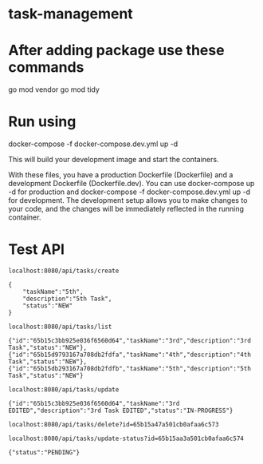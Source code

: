 # task-management

# After adding package use these commands

go mod vendor
go mod tidy

# Run using
docker-compose -f docker-compose.dev.yml up -d

This will build your development image and start the containers.

With these files, you have a production Dockerfile (Dockerfile) and a development Dockerfile (Dockerfile.dev). You can use docker-compose up -d for production and docker-compose -f docker-compose.dev.yml up -d for development. The development setup allows you to make changes to your code, and the changes will be immediately reflected in the running container.



# Test API

`localhost:8080/api/tasks/create`

```
{
    "taskName":"5th",
    "description":"5th Task",
    "status":"NEW"
}
```

`localhost:8080/api/tasks/list`

```
{"id":"65b15c3bb925e036f6560d64","taskName":"3rd","description":"3rd Task","status":"NEW"},
{"id":"65b15d9793167a708db2fdfa","taskName":"4th","description":"4th Task","status":"NEW"},
{"id":"65b15db293167a708db2fdfb","taskName":"5th","description":"5th Task","status":"NEW"}
```

`localhost:8080/api/tasks/update`

```
{"id":"65b15c3bb925e036f6560d64","taskName":"3rd EDITED","description":"3rd Task EDITED","status":"IN-PROGRESS"}
```


`localhost:8080/api/tasks/delete?id=65b15a47a501cb0afaa6c573`

`localhost:8080/api/tasks/update-status?id=65b15aa3a501cb0afaa6c574`
```
{"status":"PENDING"}
```